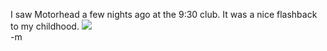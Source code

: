 I saw Motorhead a few nights ago at the 9:30 club.  It was a nice flashback to my childhood.  <IMG SRC="images/lemmy.jpg" BORDER="0"><br/>
-m
